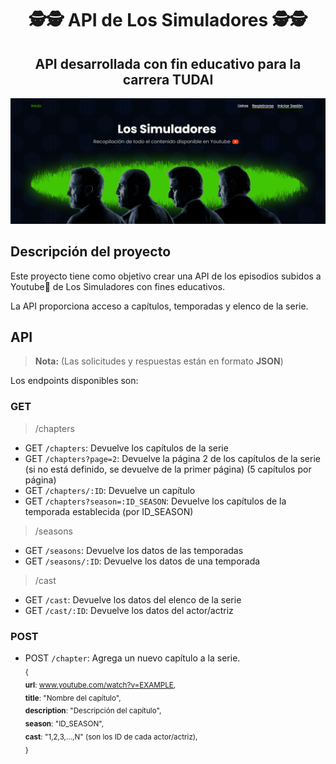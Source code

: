 <div align="center">
<h1>🕵️🕵️ API de Los Simuladores 🕵️🕵️</h1>
<h2>API desarrollada con fin educativo para la carrera TUDAI</h2>

![Captura de pantalla de la página](web-screen.png)

</div>

## Descripción del proyecto

Este proyecto tiene como objetivo crear una API de los episodios subidos a Youtube🔴 de Los Simuladores con fines educativos.

La API proporciona acceso a capítulos, temporadas y elenco de la serie.


## API
>**Nota:** (Las solicitudes y respuestas están en formato **JSON**)

Los endpoints disponibles son:

### GET 
>/chapters
- GET `/chapters`: Devuelve los capítulos de la serie
- GET `/chapters?page=2`: Devuelve la página 2 de los capítulos de la serie (si no está definido, se devuelve de la primer página) (5 capítulos por página)
- GET `/chapters/:ID`: Devuelve un capítulo
- GET `/chapters?season=:ID_SEASON`: Devuelve los capítulos de la temporada establecida (por ID_SEASON)
>/seasons
- GET `/seasons`: Devuelve los datos de las temporadas
- GET `/seasons/:ID`: Devuelve los datos de una temporada
>/cast
- GET `/cast`: Devuelve los datos del elenco de la serie
- GET `/cast/:ID`: Devuelve los datos del actor/actriz
### POST
- POST `/chapter`: Agrega un nuevo capítulo a la serie. <br>
<sub>{ <br>
  **url**: www.youtube.com/watch?v=EXAMPLE, <br>
  **title**: "Nombre del capítulo", <br>
  **description**: "Descripción del capítulo", <br>
  **season**: "ID_SEASON", <br>
  **cast**: "1,2,3,...,N" (son los ID de cada actor/actriz), <br>
}</sub>

